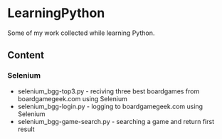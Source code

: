 # LearningPython
Some of my work collected while learning Python.

## Content

### Selenium
+ selenium_bgg-top3.py - reciving three best boardgames from boardgamegeek.com using Selenium
+ selenium_bgg-login.py - logging to boardgamegeek.com using Selenium
+ selenium_bgg-game-search.py - searching a game and return first result

